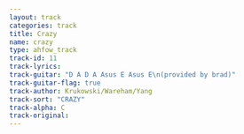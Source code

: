 ```yaml
---
layout: track
categories: track
title: Crazy
name: crazy
type: ahfow_track
track-id: 11
track-lyrics: 
track-guitar: "D A D A Asus E Asus E\n(provided by brad)"
track-guitar-flag: true
track-author: Krukowski/Wareham/Yang
track-sort: "CRAZY"
track-alpha: C
track-original: 
---
```

